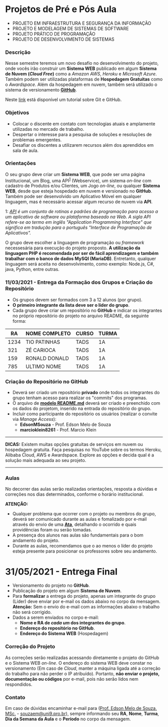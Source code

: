 # Projetos de Pré e Pós Aula
* PROJETO EM INFRAESTRUTURA E SEGURANÇA DA INFORMAÇÃO
* PROJETO E MODELAGEM DE SISTEMAS DE SOFTWARE
* PROJETO PRÁTICO DE PROGRAMAÇÃO
* PROJETO DE DESENVOLVIMENTO DE SISTEMAS

### Descrição
Nesse semestre teremos um novo desafio no desenvolvimento do projeto, onde vocês irão construir um **Sistema WEB** publicado em algum **Sistema de Nuvem (*Cloud Free*)** como a *Amazon AWS*, *Heroku* e *Microsoft Azure*. Também podem ser utilizadas plataformas de **Hospedagem Gratuitas** como o *Awardspace*. Além da hospedagem em nuvem, também será utilizado o sistema de versionamento [**GitHub**](http://www.github.com). 

Neste [link](https://www.youtube.com/watch?v=IEz_0ZQZ3sQ&list=PL4ITHPnJ4STiWISI4cwYoaAy5PATKOh9x) está disponível um tutorial sobre Git e GitHub.

### Objetivos
* Colocar o discente em contato com tecnologias atuais e amplamente utilizadas no mercado de trabalho.
* Despertar o interesse para a pesquisa de soluções e resoluções de problemas emergentes.
* Desafiar os discentes a utilizarem recursos além dos aprendidos em sala de aula.

### Orientações
O seu grupo deve criar um **Sistema WEB**, que pode ser uma página Institucional, um Blog, uma API<sup>[1](#myfootnote1)</sup> (Webservice), um sistema *on-line* com cadastro de Produtos e/ou Clientes, um Jogo *on-line*, ou qualquer **Sistema WEB**, desde que esteja hospedado em nuvem e versionado no **GitHub**. Também pode ser desenvolvido um Aplicativo Móvel em qualquer linguagem, mas é necessário acessar algum recurso de nuvem via **API**.

<a name="myfootnote1">1</a>: *[API](https://www.techtudo.com.br/listas/2020/06/o-que-e-api-e-para-que-serve-cinco-perguntas-e-respostas.ghtml) é um conjunto de rotinas e padrões de programação para acesso a um aplicativo de software ou plataforma baseado na Web. A sigla API refere-se ao termo em inglês "Application Programming Interface" que significa em tradução para o português "Interface de Programação de Aplicativos".*

O grupo deve escolher a linguagem de programação ou *framework* necessesária para execução do projeto proposto. **A utilização da linguagem PHP é recomendada por ser de fácil aprendizagem e também trabalhar com o banco de dados MySQl (MariaDB)**. Entretanto, qualquer linguagem será aceita no desenvolvimento, como exemplo: Node.js, C#, java, Python, entre outras.

### **11/03/2021** - Entrega da Formação dos Grupos e Criação do Repositório 
* Os grupos devem ser formados com 3 a 12 alunos (por grupo).
* **O primeiro integrante da lista deve ser o líder do grupo**.
* Cada grupo deve criar um repositório no **GitHub** e indicar os integrantes no próprio repositório do projeto no arquivo README, da seguinte forma:

| RA   | NOME COMPLETO | CURSO | TURMA |
|------|---------------|-------|-------|
| 1234 | TIO PATINHAS  | TADS  | 1A    |
| 321  | ZÉ CARIOCA    | TADS  | 1A    |
| 159  | RONALD DONALD | TADS  | 1A    |
| 785  | ULTIMO NOME   | TADS  | 1A    |

### Criação do Repositório no GitHub
* Deverá ser criado um repositório **privado** onde todos os integrantes do grupo tenham acesso para realizar os "commits" dos programas. 
* O arquivo de **[modelo README.md](exemplo_readme.md)** deverá ser criado e preenchido com os dados do projetom, inserido na entrada do repositório do grupo.
* Incluir como participante do repositório os usuários (realizar o convite via *Manage Access*):
	+ **EdsonMSouza** - Prof. Edson Melo de Souza
	+ **marcioklein8261** - Prof. Marcio Klein

<hr>

**DICAS:** Existem muitas opções gratuitas de serviços em nuvem ou hospedagem gratuita. Faça pesquisas no YouTube sobre os termos Heroku, Alibaba Cloud, AWS e Awardspace. Explore as opções e decida qual é a solução mais adequada ao seu projeto.

<hr>

### Aulas
No decorrer das aulas serão realizadas orientações, resposta a dúvidas e correções nos dias determinados, conforme o horário institucional.

**ATENÇÃO:**
* Qualquer problema que ocorrer com o projeto ou membros do grupo, deverá ser comunicado durante as aulas e fomalizado por e-mail através do envio de uma **[Ata](https://github.com/EdsonMSouza/projetos-2021.1/blob/main/Modelo%20de%20Ata.docx)**, detalhando o ocorrido e quais providências foram ou serão tomadas.
* A presença dos alunos nas aulas são fundamentais para o bom andamento do projeto.
* Durante as aulas, recomendamos que o ao menos o líder do projeto esteja presente para posicionar os professores sobre seu andamento.

# **31/05/2021** - Entrega Final
* Versionamento do projeto no **GitHub**. 
* Publicação do projeto em algum **Sistema de Nuvem**.
* Para **formalizar** a entrega do projeto, apenas um integrante do grupo (Líder) deve enviar por e-mail os dados abaixo no corpo da mensagem. **Atenção:** Sem o envio do e-mail com as informações abaixo o trabalho não será corrigido.
* Dados a serem enviados no corpo e-mail:
	+ **Nome e RA de *cada um* dos integrantes do grupo**.
	+ **Endereço do repositório no GitHub**.
	+ **Endereço do Sistema WEB** (Hospedagem)

### Correção do Projeto
As correções serão realizadas acessando diretamente o projeto do GitHub e o Sistema WEB *on-line*. O endereço do sistema WEB deve constar no versionamento (Em caso de *Cloud*, manter a máquina ligada até a correção do trabalho para não perder o IP atribuído). Portanto, **não enviar o projeto, documentação ou códigos** por e-mail, pois não serão lidos nem respondidos. 

### Contato
 Em caso de dúvidas encaminhar e-mail para ([Prof. Edson Melo de Souza, MSc.](mailto:souzaem@uni9.pro.br) - souzaem@uni9.pro.br), sempre informando seu **RA**, **Nome**, **Turma**, **Dia da Semana da Aula** e o **Período** no corpo da mensagem.